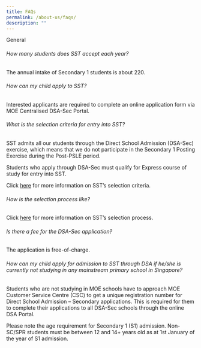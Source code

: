 ```yaml
---
title: FAQs
permalink: /about-us/faqs/
description: ""
---
```

General
###### How many students does SST accept each year?

The annual intake of Secondary 1 students is about 220.

###### How can my child apply to SST?
Interested applicants are required to complete an online application form via MOE Centralised DSA-Sec Portal.

###### What is the selection criteria for entry into SST?
SST admits all our students through the Direct School Admission (DSA-Sec) exercise, which means that we do not participate in the Secondary 1 Posting Exercise during the Post-PSLE period.

Students who apply through DSA-Sec must qualify for Express course of study for entry into SST.

Click [here](https://www.sst.edu.sg/admission/selection-criteria/) for more information on SST’s selection criteria.

###### How is the selection process like?
Click [here](https://www.sst.edu.sg/admission/secondary-1-admission/) for more information on SST’s selection process.

###### Is there a fee for the DSA-Sec application?
The application is free-of-charge.

###### How can my child apply for admission to SST through DSA if he/she is currently not studying in any mainstream primary school in Singapore?
Students who are not studying in MOE schools have to approach MOE Customer Service Centre (CSC) to get a unique registration number for Direct School Admission – Secondary applications. This is required for them to complete their applications to all DSA-Sec schools through the online DSA Portal.

Please note the age requirement for Secondary 1 (S1) admission. Non-SC/SPR students must be between 12 and 14+ years old as at 1st January of the year of S1 admission.
